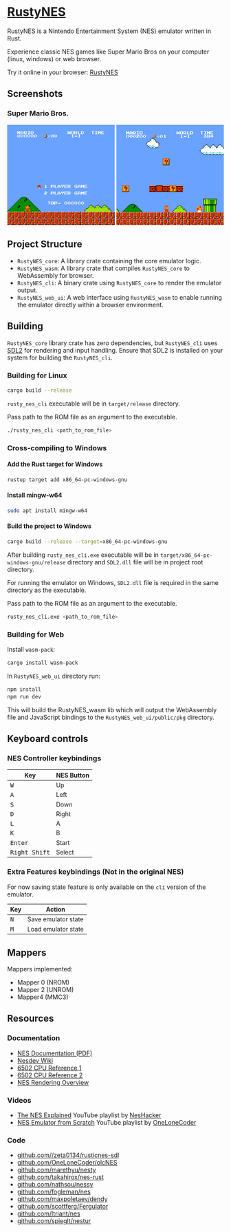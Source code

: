# [RustyNES](https://vedant416.github.io/RustyNES/)

RustyNES is a Nintendo Entertainment System (NES) emulator written in Rust.

Experience classic NES games like Super Mario Bros on your computer (linux, windows) or web browser.

Try it online in your browser: [RustyNES](https://vedant416.github.io/RustyNES/)

## Screenshots

### Super Mario Bros.

<img src="screenshots/image1.png" width=250> <img src="screenshots/image2.png" width=250>

## Project Structure

- `RustyNES_core`: A library crate containing the core emulator logic.
- `RustyNES_wasm`: A library crate that compiles `RustyNES_core` to WebAssembly for browser.
- `RustyNES_cli`: A binary crate using `RustyNES_core` to render the emulator output.
- `RustyNES_web_ui`: A web interface using `RustyNES_wasm` to enable running the emulator directly within a browser environment.

## Building

`RustyNES_core` library crate has zero dependencies, but `RustyNES_cli` uses [SDL2](https://www.libsdl.org/) for rendering and input handling.
Ensure that SDL2 is installed on your system for building the `RustyNES_cli`.

### Building for Linux

```bash
cargo build --release
```

`rusty_nes_cli` executable will be in `target/release` directory.

Pass path to the ROM file as an argument to the executable.

```bash
./rusty_nes_cli <path_to_rom_file>
```

### Cross-compiling to Windows

#### Add the Rust target for Windows

```bash
rustup target add x86_64-pc-windows-gnu
```

#### Install mingw-w64

```bash
sudo apt install mingw-w64
```

#### Build the project to Windows

```bash
cargo build --release --target=x86_64-pc-windows-gnu
```

After building `rusty_nes_cli.exe` executable will be in `target/x86_64-pc-windows-gnu/release` directory
and `SDL2.dll` file will be in project root directory.

For running the emulator on Windows, `SDL2.dll` file is required in the same directory as the executable.

Pass path to the ROM file as an argument to the executable.

```bash
rusty_nes_cli.exe <path_to_rom_file>
```

### Building for Web

Install `wasm-pack`:

```bash
cargo install wasm-pack
```

In `RustyNES_web_ui` directory run:

```bash
npm install
npm run dev
```

This will build the RustyNES_wasm lib which will output the WebAssembly file and JavaScript bindings to the `RustyNES_web_ui/public/pkg` directory.

## Keyboard controls

### NES Controller keybindings

| Key                    | NES Button |
| ---------------------- | ---------- |
| <kbd>W</kbd>           | Up         |
| <kbd>A</kbd>           | Left       |
| <kbd>S</kbd>           | Down       |
| <kbd>D</kbd>           | Right      |
| <kbd>L</kbd>           | A          |
| <kbd>K</kbd>           | B          |
| <kbd>Enter</kbd>       | Start      |
| <kbd>Right Shift</kbd> | Select     |

### Extra Features keybindings (Not in the original NES)

For now saving state feature is only available on the `cli` version of the emulator.

| Key          | Action              |
| ------------ | ------------------- |
| <kbd>N</kbd> | Save emulator state |
| <kbd>M</kbd> | Load emulator state |

## Mappers

Mappers implemented:

- Mapper 0 (NROM)
- Mapper 2 (UNROM)
- Mapper4 (MMC3)

## Resources

### Documentation

- [NES Documentation (PDF)](http://nesdev.com/NESDoc.pdf)
- [Nesdev Wiki](https://www.nesdev.org/wiki/Nesdev_Wiki)
- [6502 CPU Reference 1](https://www.c64os.com/post/?p=39)
- [6502 CPU Reference 2](https://www.masswerk.at/6502/6502_instruction_set.html)
- [NES Rendering Overview](https://austinmorlan.com/posts/nes_rendering_overview/)

### Videos

- [The NES Explained] YouTube playlist by [NesHacker]
- [NES Emulator from Scratch] YouTube playlist by [OneLoneCoder]

[NES Emulator from Scratch]: https://www.youtube.com/playlist?list=PLrOv9FMX8xJHqMvSGB_9G9nZZ_4IgteYf
[The NES Explained]: https://youtube.com/playlist?list=PLgvDB6LWam2VDGPgUAMTEEMk0PUtCJs-n&si=Qoquh5uNFiug1iWz
[OneLoneCoder]: https://www.youtube.com/@javidx9
[NesHacker]: https://www.youtube.com/@NesHacker

### Code

- [github.com//zeta0134/rusticnes-sdl](https://github.com/zeta0134/rusticnes-sdl)
- [github.com/OneLoneCoder/olcNES](https://github.com/OneLoneCoder/olcNES)
- [github.com/marethyu/nesty](https://github.com/marethyu/nesty)
- [github.com/takahirox/nes-rust](https://github.com/takahirox/nes-rust)
- [github.com/nathsou/nessy](https://github.com/nathsou/nessy)
- [github.com/fogleman/nes](https://github.com/fogleman/nes)
- [github.com/maxpoletaev/dendy](https://github.com/maxpoletaev/dendy/)
- [github.com/scottferg/Fergulator](https://github.com/scottferg/Fergulator/)
- [github.com/ltriant/nes](https://github.com/ltriant/nes)
- [github.com/spieglt/nestur](https://github.com/spieglt/nestur)
